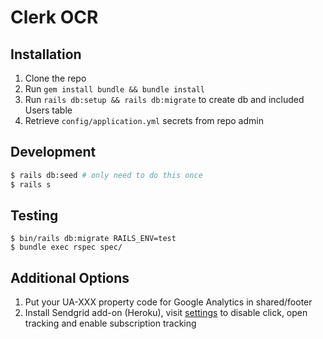# Clerk OCR

## Installation
1. Clone the repo
2. Run `gem install bundle && bundle install`
3. Run `rails db:setup && rails db:migrate` to create db and included Users table
4. Retrieve `config/application.yml` secrets from repo admin

## Development
```sh
$ rails db:seed # only need to do this once
$ rails s
```

## Testing
```
$ bin/rails db:migrate RAILS_ENV=test
$ bundle exec rspec spec/
```

## Additional Options
1. Put your UA-XXX property code for Google Analytics in shared/footer
2. Install Sendgrid add-on (Heroku), visit [settings](https://app.sendgrid.com/settings/tracking) to disable click, open tracking and enable subscription tracking
